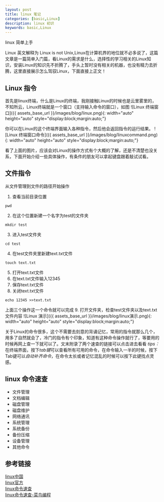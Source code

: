 ```yaml
---
layout: post
title: linux 笔记
categories: [basic,Linux]
description: linux 初识
keywords: basic,Linux
---
```

linux 简单上手

Linux 英文解释为 Linux is not Unix,Linux在计算机界的地位就不必多说了，这篇文章是一篇简单入门篇，看Linux的需求是什么，选择性的学习相关的Linux知识，安装Linux的知识先不折腾了，手头上暂时没有相关的机器，也没有精力去折腾，这里直接展示怎么驾驭Linux，下面直接上正文！
## Linux 指令
首先是linux终端，什么是Linux的终端，我刚接触Linux的时候也是云里雾里的，不知所云，Linux终端就是一个窗口（支持输入命令的窗口），如图
![Linux 终端窗口]({{ assets_base_url }}/images/blog/linux.png){: width="auto" height="auto" style="display:block;margin:auto;"}

你可以在Linux的这个终端界面输入各种指令，然后他会返回指令的运行结果。
![Linux 终端窗口命令]({{ assets_base_url }}/images/blog/linuxcommand.png){: width="auto" height="auto" style="display:block;margin:auto;"}

看了上面的图片，应该会对Linux的操作方式有个大概的了解，还是不清楚也没关系，下面开始介绍一些具体操作，有条件的朋友可以拿起键盘跟着敲试试看。

## 文件指令
从文件管理到文件的路径开始操作  
1. 查看当前目录位置
~~~Shell
pwd
~~~
2. 在这个位置新建一个名字为test的文件夹
~~~Shell
mkdir test
~~~
3. 进入test文件夹
~~~Shell
cd test
~~~
4. 在test文件夹里新建text.txt文件
~~~Shell
touch text.txt
~~~
5. 打开text.txt文件
6. 在text.txt文件输入12345
7. 保存text.txt文件
8. 关闭text.txt文件
~~~Shell
echo 12345 >>text.txt
~~~
上面三个操作这一个命令就可以完成
9. 打开文件夹，检查test文件夹以及text.txt文件内容
![Linux 演示]({{ assets_base_url }}/images/blog/linux演示.png){: width="auto" height="auto" style="display:block;margin:auto;"}


关于Linux的命令很多，这个不需要去刻意的背诵记忆，常用的指令就那么几个，用多了自然就会了，冷门的指令有个印象，知道有这种命令操作就行了，等要用的时候再网上查一下就可以了。文末附录了两个速查的链接可以点击进去看看
*tips：* 在终端界面，按下*tab键*可以查看所有可用的命令，在命令输入一半的时候，按下Tab键可以*自动补齐命令*，在命令太长或者记忆混乱的时候可以按下此键找点灵感。
## linux 命令速查
- 文件管理
- 文档编辑
- 磁盘管理
- 磁盘维护
- 网络通讯
- 系统管理
- 系统备份
- 备份压缩
- 设备管理
- 其他命令


## 参考链接
[linux中国](https://linux.cn/)  
[linux官方](https://www.linux.org/)  
[linux命令速查](https://www.linuxcool.com/)  
[linux命令速查-菜鸟编程](https://www.runoob.com/linux/linux-command-manual.html)  


